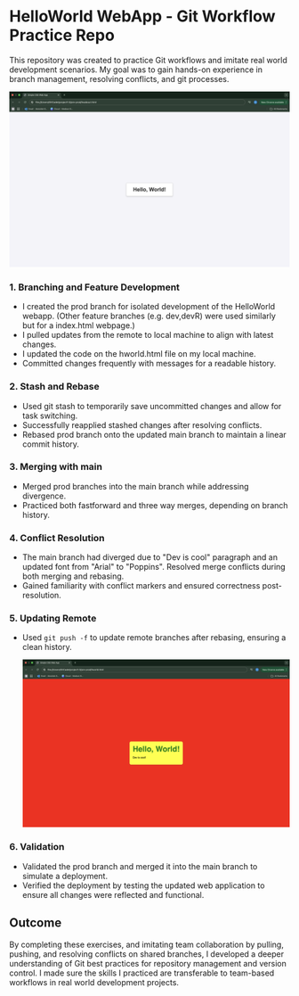 # HelloWorld WebApp - Git Workflow Practice Repo
This repository was created to practice Git workflows and imitate real world development scenarios. My goal was to gain hands-on experience in branch management, resolving conflicts, and git processes.

![image alt](https://github.com/GitCadet/HelloWorld/blob/main/Screenshot%202025-01-20%20at%2017.34.02.png?raw=true)

### 1. **Branching and Feature Development**
- I created the prod branch for isolated development of the HelloWorld webapp. (Other feature branches (e.g. dev,devR) were used similarly but for a index.html webpage.)
- I pulled updates from the remote to local machine to align with latest changes.
- I updated the code on the hworld.html file on my local machine.  
- Committed changes frequently with messages for a readable history.

### 2. **Stash and Rebase**
- Used git stash to temporarily save uncommitted changes and allow for task switching.
- Successfully reapplied stashed changes after resolving conflicts.
- Rebased prod branch onto the updated main branch to maintain a linear commit history.

 ### 3. **Merging with main**
- Merged prod branches into the main branch while addressing divergence.
- Practiced both fastforward and three way merges, depending on branch history.

### 4. **Conflict Resolution**
- The main branch had diverged due to "Dev is cool" paragraph and an updated font from "Arial" to "Poppins". Resolved merge conflicts during both merging and rebasing.
- Gained familiarity with conflict markers and ensured correctness post-resolution.

### 5. Updating Remote
- Used `git push -f` to update remote branches after rebasing, ensuring a clean history.

  ![image alt](https://github.com/GitCadet/HelloWorld/blob/main/Screenshot%202025-01-20%20at%2017.30.56.png?raw=true)

### 6. **Validation**
- Validated the prod branch and merged it into the main branch to simulate a deployment.
- Verified the deployment by testing the updated web application to ensure all changes were reflected and functional.

## Outcome
By completing these exercises, and imitating team collaboration by pulling, pushing, and resolving conflicts on shared branches, I developed a deeper understanding of Git best practices for repository management and version control. I made sure the skills I practiced are transferable to team-based workflows in real world development projects.
